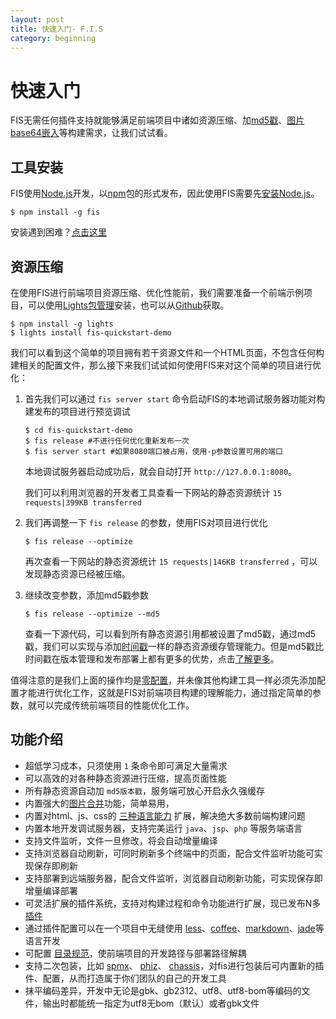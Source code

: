 ```yaml
---
layout: post
title: 快速入门- F.I.S
category: beginning
---
```


# 快速入门

FIS无需任何插件支持就能够满足前端项目中诸如资源压缩、加[md5戳](http://to.why.md5)、[图片base64嵌入](http://to.why.inline)等构建需求，让我们试试看。

## 工具安装

FIS使用[Node.js](http://nodejs.org/)开发，以[npm](http://npmjs.org/)包的形式发布，因此使用FIS需要先[安装Node.js](http://www.baidu.com/?isidx=1#wd=Node.js+%E5%AE%89%E8%A3%85)。

```
$ npm install -g fis
```

安装遇到困难？[点击这里](http://to.install.fail)

<i class="anchor" id="optimize"></i>

## 资源压缩

在使用FIS进行前端项目资源压缩、优化性能前，我们需要准备一个前端示例项目，可以使用[Lights包管理](http://lightjs.duapp.com/)安装，也可以从[Github](https://github.com/hefangshi/fis-quickstart-demo)获取。

```
$ npm install -g lights
$ lights install fis-quickstart-demo
```

我们可以看到这个简单的项目拥有若干资源文件和一个HTML页面，不包含任何构建相关的配置文件，那么接下来我们试试如何使用FIS来对这个简单的项目进行优化：

1. 首先我们可以通过 ```fis server start``` 命令启动FIS的本地调试服务器功能对构建发布的项目进行预览调试

    ```
    $ cd fis-quickstart-demo
    $ fis release #不进行任何优化重新发布一次
    $ fis server start #如果8080端口被占用，使用-p参数设置可用的端口
    ```

    本地调试服务器启动成功后，就会自动打开 ```http://127.0.0.1:8080```。

    我们可以利用浏览器的开发者工具查看一下网站的静态资源统计 ```15 requests|399KB transferred```


1. 我们再调整一下 ```fis release``` 的参数，使用FIS对项目进行优化

    ```
    $ fis release --optimize
    ```

    再次查看一下网站的静态资源统计 ```15 requests|146KB transferred``` ，可以发现静态资源已经被压缩。

1. 继续改变参数，添加md5戳参数

    ```
    $ fis release --optimize --md5
    ```

    查看一下源代码，可以看到所有静态资源引用都被设置了md5戳，通过md5戳，我们可以实现与添加[时间戳](http://to.how.add.timestamp)一样的静态资源缓存管理能力。但是md5戳比时间戳在版本管理和发布部署上都有更多的优势，点击[了解更多](http://to.why.md5)。

值得注意的是我们上面的操作均是[零配置](/docs/api/fis-conf.html)，并未像其他构建工具一样必须先添加配置才能进行优化工作，这就是FIS对前端项目构建的理解能力，通过指定简单的参数，就可以完成传统前端项目的性能优化工作。

## 功能介绍

* 超低学习成本，只须使用 ``1`` 条命令即可满足大量需求
* 可以高效的对各种静态资源进行压缩，提高页面性能
* 所有静态资源自动加 ``md5版本戳``，服务端可放心开启永久强缓存
* 内置强大的[图片合并](https://github.com/fex-team/fis-spriter-csssprites)功能，简单易用，
* 内置对html、js、css的 [三种语言能力](https://github.com/fis-dev/fis/wiki/三种语言能力) 扩展，解决绝大多数前端构建问题
* 内置本地开发调试服务器，支持完美运行 ``java``、``jsp``、``php`` 等服务端语言
* 支持文件监听，文件一旦修改，将会自动增量编译
* 支持浏览器自动刷新，可同时刷新多个终端中的页面，配合文件监听功能可实现保存即刷新
* 支持部署到远端服务器，配合文件监听，浏览器自动刷新功能，可实现保存即增量编译部署
* 可灵活扩展的插件系统，支持对构建过程和命令功能进行扩展，现已发布N多 [插件](https://npmjs.org/search?q=fis)
* 通过插件配置可以在一个项目中无缝使用 [less](https://github.com/fouber/fis-parser-less)、[coffee](https://github.com/fouber/fis-parser-coffee-script)、[markdown](https://github.com/fouber/fis-parser-marked)、[jade](https://npmjs.org/package/fis-parser-jade)等语言开发
* 可配置 [目录规范](https://github.com/fis-dev/fis/wiki/配置API#wiki-roadmappath)，使前端项目的开发路径与部署路径解耦
* 支持二次包装，比如 [spmx](https://github.com/fouber/spmx)、 [phiz](https://github.com/fouber/phiz/)、 [chassis](https://github.com/xspider/fis-chassis)，对fis进行包装后可内置新的插件、配置，从而打造属于你们团队的自己的开发工具
* 抹平编码差异，开发中无论是gbk、gb2312、utf8、utf8-bom等编码的文件，输出时都能统一指定为utf8无bom（默认）或者gbk文件
